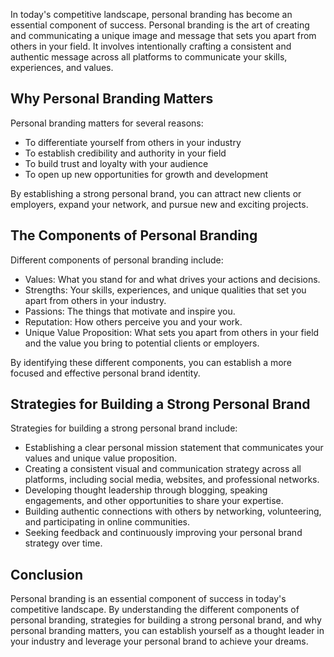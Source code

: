
In today's competitive landscape, personal branding has become an essential component of success. Personal branding is the art of creating and communicating a unique image and message that sets you apart from others in your field. It involves intentionally crafting a consistent and authentic message across all platforms to communicate your skills, experiences, and values.

Why Personal Branding Matters
-----------------------------

Personal branding matters for several reasons:

* To differentiate yourself from others in your industry
* To establish credibility and authority in your field
* To build trust and loyalty with your audience
* To open up new opportunities for growth and development

By establishing a strong personal brand, you can attract new clients or employers, expand your network, and pursue new and exciting projects.

The Components of Personal Branding
-----------------------------------

Different components of personal branding include:

* Values: What you stand for and what drives your actions and decisions.
* Strengths: Your skills, experiences, and unique qualities that set you apart from others in your industry.
* Passions: The things that motivate and inspire you.
* Reputation: How others perceive you and your work.
* Unique Value Proposition: What sets you apart from others in your field and the value you bring to potential clients or employers.

By identifying these different components, you can establish a more focused and effective personal brand identity.

Strategies for Building a Strong Personal Brand
-----------------------------------------------

Strategies for building a strong personal brand include:

* Establishing a clear personal mission statement that communicates your values and unique value proposition.
* Creating a consistent visual and communication strategy across all platforms, including social media, websites, and professional networks.
* Developing thought leadership through blogging, speaking engagements, and other opportunities to share your expertise.
* Building authentic connections with others by networking, volunteering, and participating in online communities.
* Seeking feedback and continuously improving your personal brand strategy over time.

Conclusion
----------

Personal branding is an essential component of success in today's competitive landscape. By understanding the different components of personal branding, strategies for building a strong personal brand, and why personal branding matters, you can establish yourself as a thought leader in your industry and leverage your personal brand to achieve your dreams.

